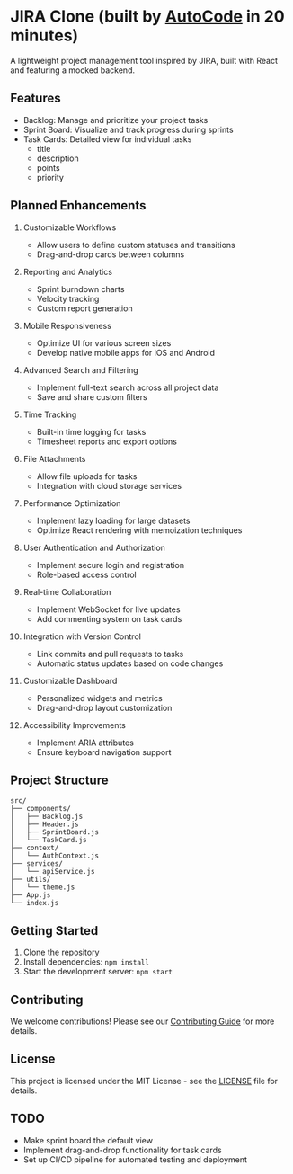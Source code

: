 # JIRA Clone (built by [AutoCode](https://autocode.work) in 20 minutes)

A lightweight project management tool inspired by JIRA, built with React and featuring a mocked
backend.

## Features

-   Backlog: Manage and prioritize your project tasks
-   Sprint Board: Visualize and track progress during sprints
-   Task Cards: Detailed view for individual tasks
    -   title
    -   description
    -   points
    -   priority

## Planned Enhancements

1. Customizable Workflows

    - Allow users to define custom statuses and transitions
    - Drag-and-drop cards between columns

2. Reporting and Analytics

    - Sprint burndown charts
    - Velocity tracking
    - Custom report generation

3. Mobile Responsiveness

    - Optimize UI for various screen sizes
    - Develop native mobile apps for iOS and Android

4. Advanced Search and Filtering

    - Implement full-text search across all project data
    - Save and share custom filters

5. Time Tracking

    - Built-in time logging for tasks
    - Timesheet reports and export options

6. File Attachments

    - Allow file uploads for tasks
    - Integration with cloud storage services

7. Performance Optimization

    - Implement lazy loading for large datasets
    - Optimize React rendering with memoization techniques

8. User Authentication and Authorization

    - Implement secure login and registration
    - Role-based access control

9. Real-time Collaboration

    - Implement WebSocket for live updates
    - Add commenting system on task cards

10. Integration with Version Control

    - Link commits and pull requests to tasks
    - Automatic status updates based on code changes

11. Customizable Dashboard

    - Personalized widgets and metrics
    - Drag-and-drop layout customization

12. Accessibility Improvements
    - Implement ARIA attributes
    - Ensure keyboard navigation support

## Project Structure

```
src/
├── components/
│   ├── Backlog.js
│   ├── Header.js
│   ├── SprintBoard.js
│   └── TaskCard.js
├── context/
│   └── AuthContext.js
├── services/
│   └── apiService.js
├── utils/
│   └── theme.js
├── App.js
└── index.js
```

## Getting Started

1. Clone the repository
2. Install dependencies: `npm install`
3. Start the development server: `npm start`

## Contributing

We welcome contributions! Please see our [Contributing Guide](CONTRIBUTING.md) for more details.

## License

This project is licensed under the MIT License - see the [LICENSE](LICENSE) file for details.

## TODO

-   Make sprint board the default view
-   Implement drag-and-drop functionality for task cards
-   Set up CI/CD pipeline for automated testing and deployment
